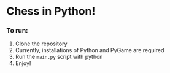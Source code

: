 # Chess in Python!

### To run:
1. Clone the repository
2. Currently, installations of Python and PyGame are required
3. Run the `main.py` script with python
4. Enjoy!